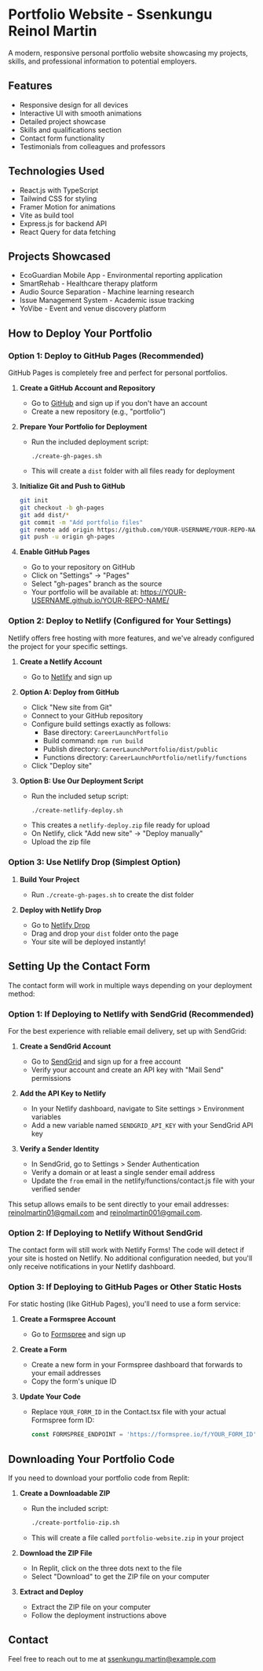 # Portfolio Website - Ssenkungu Reinol Martin

A modern, responsive personal portfolio website showcasing my projects, skills, and professional information to potential employers.

## Features

- Responsive design for all devices
- Interactive UI with smooth animations
- Detailed project showcase
- Skills and qualifications section
- Contact form functionality
- Testimonials from colleagues and professors

## Technologies Used

- React.js with TypeScript
- Tailwind CSS for styling
- Framer Motion for animations
- Vite as build tool
- Express.js for backend API
- React Query for data fetching

## Projects Showcased

- EcoGuardian Mobile App - Environmental reporting application
- SmartRehab - Healthcare therapy platform
- Audio Source Separation - Machine learning research
- Issue Management System - Academic issue tracking
- YoVibe - Event and venue discovery platform

## How to Deploy Your Portfolio

### Option 1: Deploy to GitHub Pages (Recommended)

GitHub Pages is completely free and perfect for personal portfolios.

1. **Create a GitHub Account and Repository**
   - Go to [GitHub](https://github.com/) and sign up if you don't have an account
   - Create a new repository (e.g., "portfolio")

2. **Prepare Your Portfolio for Deployment**
   - Run the included deployment script:
     ```
     ./create-gh-pages.sh
     ```
   - This will create a `dist` folder with all files ready for deployment

3. **Initialize Git and Push to GitHub**
   ```bash
   git init
   git checkout -b gh-pages
   git add dist/*
   git commit -m "Add portfolio files"
   git remote add origin https://github.com/YOUR-USERNAME/YOUR-REPO-NAME.git
   git push -u origin gh-pages
   ```

4. **Enable GitHub Pages**
   - Go to your repository on GitHub
   - Click on "Settings" → "Pages"
   - Select "gh-pages" branch as the source
   - Your portfolio will be available at: https://YOUR-USERNAME.github.io/YOUR-REPO-NAME/

### Option 2: Deploy to Netlify (Configured for Your Settings)

Netlify offers free hosting with more features, and we've already configured the project for your specific settings.

1. **Create a Netlify Account**
   - Go to [Netlify](https://www.netlify.com/) and sign up

2. **Option A: Deploy from GitHub**
   - Click "New site from Git"
   - Connect to your GitHub repository
   - Configure build settings exactly as follows:
     - Base directory: `CareerLaunchPortfolio`
     - Build command: `npm run build`
     - Publish directory: `CareerLaunchPortfolio/dist/public`
     - Functions directory: `CareerLaunchPortfolio/netlify/functions`
   - Click "Deploy site"

3. **Option B: Use Our Deployment Script**
   - Run the included setup script:
     ```bash
     ./create-netlify-deploy.sh
     ```
   - This creates a `netlify-deploy.zip` file ready for upload
   - On Netlify, click "Add new site" → "Deploy manually"
   - Upload the zip file

### Option 3: Use Netlify Drop (Simplest Option)

1. **Build Your Project**
   - Run `./create-gh-pages.sh` to create the dist folder

2. **Deploy with Netlify Drop**
   - Go to [Netlify Drop](https://app.netlify.com/drop)
   - Drag and drop your `dist` folder onto the page
   - Your site will be deployed instantly!

## Setting Up the Contact Form

The contact form will work in multiple ways depending on your deployment method:

### Option 1: If Deploying to Netlify with SendGrid (Recommended)

For the best experience with reliable email delivery, set up with SendGrid:

1. **Create a SendGrid Account**
   - Go to [SendGrid](https://sendgrid.com/) and sign up for a free account
   - Verify your account and create an API key with "Mail Send" permissions
   
2. **Add the API Key to Netlify**
   - In your Netlify dashboard, navigate to Site settings > Environment variables
   - Add a new variable named `SENDGRID_API_KEY` with your SendGrid API key

3. **Verify a Sender Identity**
   - In SendGrid, go to Settings > Sender Authentication 
   - Verify a domain or at least a single sender email address
   - Update the `from` email in the netlify/functions/contact.js file with your verified sender

This setup allows emails to be sent directly to your email addresses: reinolmartin01@gmail.com and reinolmartin001@gmail.com.

### Option 2: If Deploying to Netlify Without SendGrid

The contact form will still work with Netlify Forms! The code will detect if your site is hosted on Netlify. No additional configuration needed, but you'll only receive notifications in your Netlify dashboard.

### Option 3: If Deploying to GitHub Pages or Other Static Hosts

For static hosting (like GitHub Pages), you'll need to use a form service:

1. **Create a Formspree Account**
   - Go to [Formspree](https://formspree.io/) and sign up

2. **Create a Form**
   - Create a new form in your Formspree dashboard that forwards to your email addresses
   - Copy the form's unique ID

3. **Update Your Code**
   - Replace `YOUR_FORM_ID` in the Contact.tsx file with your actual Formspree form ID:
     ```javascript
     const FORMSPREE_ENDPOINT = 'https://formspree.io/f/YOUR_FORM_ID';
     ```

## Downloading Your Portfolio Code

If you need to download your portfolio code from Replit:

1. **Create a Downloadable ZIP**
   - Run the included script:
     ```bash
     ./create-portfolio-zip.sh
     ```
   - This will create a file called `portfolio-website.zip` in your project

2. **Download the ZIP File**
   - In Replit, click on the three dots next to the file
   - Select "Download" to get the ZIP file on your computer

3. **Extract and Deploy**
   - Extract the ZIP file on your computer
   - Follow the deployment instructions above

## Contact

Feel free to reach out to me at ssenkungu.martin@example.com